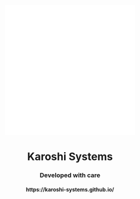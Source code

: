 <p align="center">
  <img width="350" src="https://github.com/Karoshi-Systems/.github/blob/main/KaroshiLogoWhite.svg" />
</p>  


<h1 align="center">Karoshi Systems</h1>
<h3 align="center">Developed with care</h3>

<h4 align="center">https://karoshi-systems.github.io/</h4>
